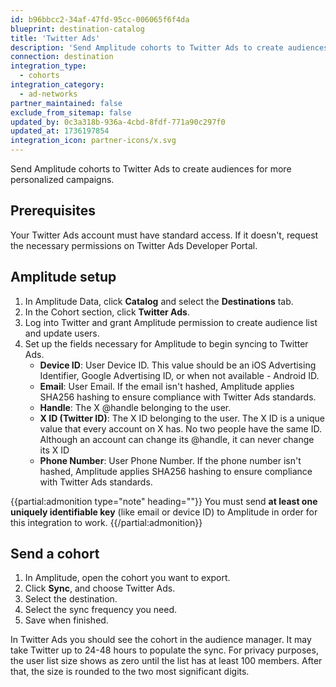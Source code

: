```yaml
---
id: b96bbcc2-34af-47fd-95cc-006065f6f4da
blueprint: destination-catalog
title: 'Twitter Ads'
description: 'Send Amplitude cohorts to Twitter Ads to create audiences for more personalized campaigns.'
connection: destination
integration_type:
  - cohorts
integration_category:
  - ad-networks
partner_maintained: false
exclude_from_sitemap: false
updated_by: 0c3a318b-936a-4cbd-8fdf-771a90c297f0
updated_at: 1736197854
integration_icon: partner-icons/x.svg
---
```

Send Amplitude cohorts to Twitter Ads to create audiences for more personalized campaigns. 

## Prerequisites

Your Twitter Ads account must have standard access. If it doesn't, request the necessary permissions on Twitter Ads Developer Portal.

## Amplitude setup

1. In Amplitude Data, click **Catalog** and select the **Destinations** tab.
2. In the Cohort section, click **Twitter Ads**.
3. Log into Twitter and grant Amplitude permission to create audience list and update users.
4. Set up the fields necessary for Amplitude to begin syncing to Twitter Ads. 
    - **Device ID**: User Device ID. This value should be an iOS Advertising Identifier, Google Advertising ID, or when not available - Android ID.
    - **Email**: User Email. If the email isn't hashed, Amplitude applies SHA256 hashing to ensure compliance with Twitter Ads standards.
    - **Handle**: The X @handle belonging to the user.
    - **X ID (Twitter ID)**: The X ID belonging to the user. The X ID is a unique value that every account on X has. No two people have the same ID. Although an account can change its @handle, it can never change its X ID
    - **Phone Number**: User Phone Number. If the phone number isn't hashed, Amplitude applies SHA256 hashing to ensure compliance with Twitter Ads standards.

{{partial:admonition type="note" heading=""}}
You must send **at least one uniquely identifiable key** (like email or device ID) to Amplitude in order for this integration to work.
{{/partial:admonition}}

## Send a cohort

1. In Amplitude, open the cohort you want to export.
2. Click **Sync**, and choose Twitter Ads.
3. Select the destination.
4. Select the sync frequency you need.
5. Save when finished.

In Twitter Ads you should see the cohort in the audience manager. It may take Twitter up to 24-48 hours to populate the sync. For privacy purposes, the user list size shows as zero until the list has at least 100 members. After that, the size is rounded to the two most significant digits.